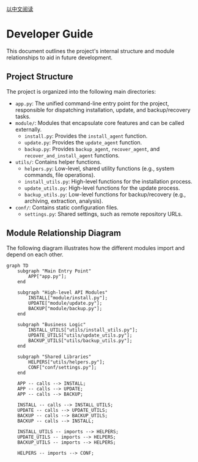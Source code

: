 [以中文阅读](./develop.md)

# Developer Guide

This document outlines the project's internal structure and module relationships to aid in future development.

## Project Structure

The project is organized into the following main directories:

- `app.py`: The unified command-line entry point for the project, responsible for dispatching installation, update, and backup/recovery tasks.
- `module/`: Modules that encapsulate core features and can be called externally.
  - `install.py`: Provides the `install_agent` function.
  - `update.py`: Provides the `update_agent` function.
  - `backup.py`: Provides `backup_agent`, `recover_agent`, and `recover_and_install_agent` functions.
- `utils/`: Contains helper functions.
  - `helpers.py`: Low-level, shared utility functions (e.g., system commands, file operations).
  - `install_utils.py`: High-level functions for the installation process.
  - `update_utils.py`: High-level functions for the update process.
  - `backup_utils.py`: Low-level functions for backup/recovery (e.g., archiving, extraction, analysis).
- `conf/`: Contains static configuration files.
  - `settings.py`: Shared settings, such as remote repository URLs.

## Module Relationship Diagram

The following diagram illustrates how the different modules import and depend on each other.

```mermaid
graph TD
    subgraph "Main Entry Point"
        APP["app.py"];
    end

    subgraph "High-level API Modules"
        INSTALL["module/install.py"];
        UPDATE["module/update.py"];
        BACKUP["module/backup.py"];
    end

    subgraph "Business Logic"
        INSTALL_UTILS["utils/install_utils.py"];
        UPDATE_UTILS["utils/update_utils.py"];
        BACKUP_UTILS["utils/backup_utils.py"];
    end

    subgraph "Shared Libraries"
        HELPERS["utils/helpers.py"];
        CONF["conf/settings.py"];
    end

    APP -- calls --> INSTALL;
    APP -- calls --> UPDATE;
    APP -- calls --> BACKUP;

    INSTALL -- calls --> INSTALL_UTILS;
    UPDATE -- calls --> UPDATE_UTILS;
    BACKUP -- calls --> BACKUP_UTILS;
    BACKUP -- calls --> INSTALL;
    
    INSTALL_UTILS -- imports --> HELPERS;
    UPDATE_UTILS -- imports --> HELPERS;
    BACKUP_UTILS -- imports --> HELPERS;

    HELPERS -- imports --> CONF;
```
